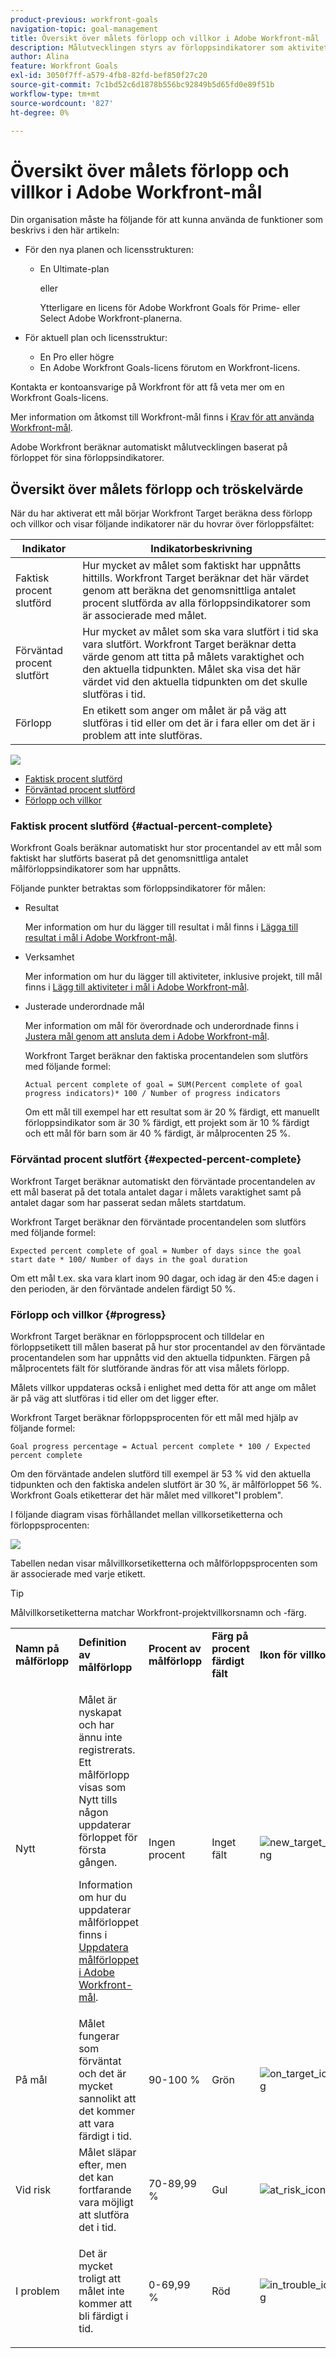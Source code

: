 ```yaml
---
product-previous: workfront-goals
navigation-topic: goal-management
title: Översikt över målets förlopp och villkor i Adobe Workfront-mål
description: Målutvecklingen styrs av förloppsindikatorer som aktiviteter, resultat eller barnmål. Målvillkoret avgörs av målets förlopp vid den aktuella tidpunkten.
author: Alina
feature: Workfront Goals
exl-id: 3050f7ff-a579-4fb8-82fd-bef850f27c20
source-git-commit: 7c1bd52c6d1878b556bc92849b5d65fd0e89f51b
workflow-type: tm+mt
source-wordcount: '827'
ht-degree: 0%

---
```


# Översikt över målets förlopp och villkor i Adobe Workfront-mål

Din organisation måste ha följande för att kunna använda de funktioner som beskrivs i den här artikeln:

* För den nya planen och licensstrukturen:

   * En Ultimate-plan

     eller

     Ytterligare en licens för Adobe Workfront Goals för Prime- eller Select Adobe Workfront-planerna.

* För aktuell plan och licensstruktur:

   * En Pro eller högre
   * En Adobe Workfront Goals-licens förutom en Workfront-licens.

Kontakta er kontoansvarige på Workfront för att få veta mer om en Workfront Goals-licens.

Mer information om åtkomst till Workfront-mål finns i [Krav för att använda Workfront-mål](../../workfront-goals/goal-management/access-needed-for-wf-goals.md).

Adobe Workfront beräknar automatiskt målutvecklingen baserat på förloppet för sina förloppsindikatorer.

## Översikt över målets förlopp och tröskelvärde

När du har aktiverat ett mål börjar Workfront Target beräkna dess förlopp och villkor och visar följande indikatorer när du hovrar över förloppsfältet:

| Indikator | Indikatorbeskrivning |
|---|---|
| Faktisk procent slutförd | Hur mycket av målet som faktiskt har uppnåtts hittills. Workfront Target beräknar det här värdet genom att beräkna det genomsnittliga antalet procent slutförda av alla förloppsindikatorer som är associerade med målet. |
| Förväntad procent slutfört | Hur mycket av målet som ska vara slutfört i tid ska vara slutfört. Workfront Target beräknar detta värde genom att titta på målets varaktighet och den aktuella tidpunkten. Målet ska visa det här värdet vid den aktuella tidpunkten om det skulle slutföras i tid. |
| Förlopp | En etikett som anger om målet är på väg att slutföras i tid eller om det är i fara eller om det är i problem att inte slutföras. |

![](assets/in-trouble-goal-progress-expanded.png)

<!--drafted for the redesign: replace the screen shot above with the redesigned one which is white, not black-->

* [Faktisk procent slutförd](#actual-percent-complete)
* [Förväntad procent slutförd](#expected-percent-complete)
* [Förlopp och villkor](#progress)

### Faktisk procent slutförd {#actual-percent-complete}

Workfront Goals beräknar automatiskt hur stor procentandel av ett mål som faktiskt har slutförts baserat på det genomsnittliga antalet målförloppsindikatorer som har uppnåtts.

Följande punkter betraktas som förloppsindikatorer för målen:

* Resultat

  Mer information om hur du lägger till resultat i mål finns i [Lägga till resultat i mål i Adobe Workfront-mål](../../workfront-goals/results-and-activities/add-results-to-goals.md).

* Verksamhet

  Mer information om hur du lägger till aktiviteter, inklusive projekt, till mål finns i [Lägg till aktiviteter i mål i Adobe Workfront-mål](../../workfront-goals/results-and-activities/add-activities-to-goals.md).

* Justerade underordnade mål

  Mer information om mål för överordnade och underordnade finns i [Justera mål genom att ansluta dem i Adobe Workfront-mål](../../workfront-goals/goal-alignment/align-goals-by-connecting-them.md).

  Workfront Target beräknar den faktiska procentandelen som slutförs med följande formel:

  ```
  Actual percent complete of goal = SUM(Percent complete of goal progress indicators)* 100 / Number of progress indicators
  ```

  Om ett mål till exempel har ett resultat som är 20 % färdigt, ett manuellt förloppsindikator som är 30 % färdigt, ett projekt som är 10 % färdigt och ett mål för barn som är 40 % färdigt, är målprocenten 25 %.

### Förväntad procent slutfört {#expected-percent-complete}

Workfront Target beräknar automatiskt den förväntade procentandelen av ett mål baserat på det totala antalet dagar i målets varaktighet samt på antalet dagar som har passerat sedan målets startdatum.

Workfront Target beräknar den förväntade procentandelen som slutförs med följande formel:

```
Expected percent complete of goal = Number of days since the goal start date * 100/ Number of days in the goal duration
```

Om ett mål t.ex. ska vara klart inom 90 dagar, och idag är den 45:e dagen i den perioden, är den förväntade andelen färdigt 50 %.

### Förlopp och villkor {#progress}

Workfront Target beräknar en förloppsprocent och tilldelar en förloppsetikett till målen baserat på hur stor procentandel av den förväntade procentandelen som har uppnåtts vid den aktuella tidpunkten. Färgen på målprocentets fält för slutförande ändras för att visa målets förlopp.

Målets villkor uppdateras också i enlighet med detta för att ange om målet är på väg att slutföras i tid eller om det ligger efter.

Workfront Target beräknar förloppsprocenten för ett mål med hjälp av följande formel:

```
Goal progress percentage = Actual percent complete * 100 / Expected percent complete
```

Om den förväntade andelen slutförd till exempel är 53 % vid den aktuella tidpunkten och den faktiska andelen slutfört är 30 %, är målförloppet 56 %. Workfront Goals etiketterar det här målet med villkoret&quot;I problem&quot;.

I följande diagram visas förhållandet mellan villkorsetiketterna och förloppsprocenten:

![](assets/progress-status-labels-charted-after-match-with-project-condition-350x147.png)

Tabellen nedan visar målvillkorsetiketterna och målförloppsprocenten som är associerade med varje etikett.

>[!TIP]
>
>Målvillkorsetiketterna matchar Workfront-projektvillkorsnamn och -färg.

<table style="table-layout:auto"> 
 <col> 
 <col> 
 <col> 
 <col> 
 <tbody> 
  <tr> 
   <td><b>Namn på målförlopp</b></td> 
   <td><b>Definition av målförlopp</b></td> 
   <td><b>Procent av målförlopp</b></td> 
   <td><b>Färg på procent färdigt fält</b></td> 
   <td><b>Ikon för villkorsindikator</b></td> 
  </tr> 
  <tr> 
   <td>Nytt</td> 
   <td> <p>Målet är nyskapat och har ännu inte registrerats. Ett målförlopp visas som Nytt tills någon uppdaterar förloppet för första gången. </p> <p>Information om hur du uppdaterar målförloppet finns i <a href="../../workfront-goals/goal-review-and-workfront-goals-sections/check-in-goals.md" class="MCXref xref">Uppdatera målförloppet i Adobe Workfront-mål</a>.</p> </td> 
   <td>Ingen procent</td> 
   <td>Inget fält</td> 
   <td><img src="assets/new-goal-icon-condition.png" alt="new_target_icon_condition.png"></td>
  </tr> 
  <tr> 
   <td> <p><span>På mål</span> </p> </td> 
   <td>Målet fungerar som förväntat och det är mycket sannolikt att det kommer att vara färdigt i tid. </td> 
   <td>90-100 %</td> 
   <td>Grön</td> 
    <td><img src="assets/on-target-icon-condition.png" alt="on_target_icon_condition.png"></td>
  </tr> 
  <tr> 
   <td> <p><span>Vid risk</span> </p> </td> 
   <td>Målet släpar efter, men det kan fortfarande vara möjligt att slutföra det i tid. </td> 
   <td>70-89,99 %</td> 
   <td>Gul</td>
   <td><img src="assets/at-risk-icon-condition.png" alt="at_risk_icon_condition.png"></td> 
  </tr> 
  <tr> 
   <td> <p><span>I problem</span> </p> </td> 
   <td> <p>Det är mycket troligt att målet inte kommer att bli färdigt i tid. </p> </td> 
   <td>0-69,99 %</td> 
   <td>Röd</td> 
   <td><img src="assets/in-trouble-icon-condition.png" alt="in_trouble_icon_condition.png"></td> 
  </tr> 
 </tbody> 
</table>
